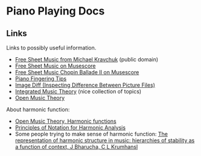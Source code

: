 Piano Playing Docs
==================

Links
-----

Links to possibly useful information.

- [Free Sheet Music from Michael Kravchuk](https://michaelkravchuk.com/free-sheet-music/) (public domain)
- [Free Sheet Music on Musescore](https://musescore.com/)
- [Free Sheet Music Chopin Ballade II on Musescore](https://musescore.com/hmscomp/chopin-ballade-no-2-piano-solo)
- [Piano Fingering Tips](https://www.onlinepianocoach.com/piano-fingering.html)
- [Image Diff (Inspecting Difference Between Picture Files)](https://online-image-comparison.com)
- [Integrated Music Theory](https://intmus.github.io/inttheory21-22/) (nice collection of topics)
- [Open Music Theory](http://openmusictheory.com)

About harmonic function:

- [Open Music Theory, Harmonic functions](http://openmusictheory.com/harmonicFunctions.html)
- [Principles of Notation for Harmonic Analysis](https://www.brianedwardjarvis.com/TheoryTopics/notation_principles_harmonic_analysis.html)
- Some people trying to make sense of harmonic function: [The representation of harmonic structure in music: hierarchies of stability as a function of context, J Bharucha, C L Krumhansl](http://music.psych.cornell.edu/articles/tonality/HierarchicalRepresentationOfHarmonicStructure.pdf)
